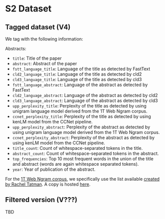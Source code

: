 # S2 Dataset

## Tagged dataset (V4)

We tag with the following information:

Abstracts:

- `title`: Title of the paper
- `abstract`: Abstract of the paper
- `fstt_language_title`: Language of the title as detected by FastText
- `cld2_language_title`: Language of the title as detected by cld2
- `cld3_language_title`: Language of the title as detected by cld3
- `fstt_language_abstract`: Language of the abstract as detected by FastText
- `cld2_language_abstract`: Language of the abstract as detected by cld2
- `cld3_language_abstract`: Language of the abstract as detected by cld3
- `upp_perplexity_title`: Perplexity of the title as detected by using unigram language model derived from the 1T Web Ngram corpus.
- `ccnet_perplexity_title`: Perplexity of the title as detected by using kenLM model from the CCNet pipeline.
- `upp_perplexity_abstract`: Perplexity of the abstract as detected by using unigram language model derived from the 1T Web Ngram corpus.
- `ccnet_perplexity_abstract`: Perplexity of the abstract as detected by using kenLM model from the CCNet pipeline.
- `title_count`: Count of whitespace-separated tokens in the title.
- `abstract_count`: Count of whitespace-separated tokens in the abstract.
- `top_frequencies`: Top 10 most frequent words in the union of the title and abstract (words are again whitespace separated tokens).
- `year`: Year of publication of the abstract.


For the [1T Web Ngram corpus](https://catalog.ldc.upenn.edu/LDC2006T13), we specifically use the list available [created by Rachel Tatman](https://www.kaggle.com/datasets/rtatman/english-word-frequency). A copy is hosted [here](https://ai2-s2-research-public.s3-us-west-2.amazonaws.com/lucas/google-1T-unigram/unigram_freq.csv).


## Filtered version (V???)

TBD
